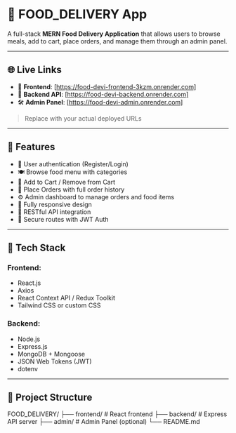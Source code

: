 # 🍔 FOOD_DELIVERY App

A full-stack **MERN Food Delivery Application** that allows users to browse meals, add to cart, place orders, and manage them through an admin panel.

---

## 🌐 Live Links

- 🔗 **Frontend**: [https://food-devi-frontend-3kzm.onrender.com]
- 🔌 **Backend API**: [https://food-devi-backend.onrender.com]
- 🛠️ **Admin Panel**: [https://food-devi-admin.onrender.com]

> Replace with your actual deployed URLs

---

## 🚀 Features

- 👤 User authentication (Register/Login)
- 🍽️ Browse food menu with categories
- 🛒 Add to Cart / Remove from Cart
- 🧾 Place Orders with full order history
- ⚙️ Admin dashboard to manage orders and food items
- 📱 Fully responsive design
- 🔄 RESTful API integration
- 🔐 Secure routes with JWT Auth

---

## 🧰 Tech Stack

### Frontend:
- React.js
- Axios
- React Context API / Redux Toolkit
- Tailwind CSS or custom CSS

### Backend:
- Node.js
- Express.js
- MongoDB + Mongoose
- JSON Web Tokens (JWT)
- dotenv

---

## 📁 Project Structure

FOOD_DELIVERY/
├── frontend/ # React frontend
├── backend/ # Express API server
├── admin/ # Admin Panel (optional)
└── README.md


